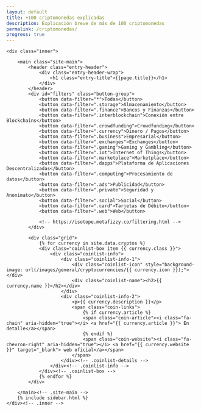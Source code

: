 ```yaml
---
layout: default
title: +100 criptomonedas explicadas
description: Explicación breve de más de 100 criptomonedas
permalink: /criptomonedas/
progress: true
---
```


<div class="site-content">

    <div class="inner">

        <main class="site-main">
			<header class="entry-header">
		    	<div class="entry-header-wrap">  
		        	<h1 class="entry-title">{{page.title}}</h1>
			    </div>
			</header>
			<div id="filters" class="button-group">
				<button data-filter="*">Todas</button>
				<button data-filter=".storage">Almacenamiento</button>
				<button data-filter=".finance">Bancos y Finanzas</button>
				<button data-filter=".interblockchain">Conexión entre Blockchains</button>
				<button data-filter=".crowdfunding">Crowdfunding</button>
				<button data-filter=".currency">Dinero / Pagos</button>		
				<button data-filter=".business">Empresarial</button>
				<button data-filter=".exchanges">Exchanges</button>
				<button data-filter=".gaming">Gaming y Gambling</button>
				<button data-filter=".iot">Internet of Things</button>
				<button data-filter=".marketplace">Marketplace</button>
				<button data-filter=".dapps">Plataforma de Aplicaciones Descentralizadas</button>
				<button data-filter=".computing">Procesamiento de datos</button>
				<button data-filter=".ads">Publicidad</button>
				<button data-filter=".private">Seguridad y Anonimato</button>
				<button data-filter=".social">Social</button>
				<button data-filter=".card">Tarjetas de Débito</button>
				<button data-filter=".web">Web</button>

				<!-- https://isotope.metafizzy.co/filtering.html -->
			</div>

			<div class="grid">
				{% for currency in site.data.cryptos %}
				<div class="coinlist-box item {{ currency.class }}">
				    <div class="coinlist-info">
						<div class="coinlist-info-1">
							<div class="coinlist-icon" style="background-image: url(/images/general/cryptocurrencies/{{ currency.icon }});"></div>
							<div class="coinlist-name"><h2>{{ currency.name }}</h2></div>
						</div>
						<div class="coinlist-info-2">
				            <p>{{ currency.description }}</p>
				            <span class="coin-links">
								{% if currency.article %}
					            <span class="coin-article"><i class="fa-chain" aria-hidden="true"></i> <a href="{{ currency.article }}"> En detalle</a></span>
								{% endif %}
								<span class="coin-website"><i class="fa-chevron-right" aria-hidden="true"></i> <a href="{{ currency.website }}" target="_blank"> web oficial</a></span>
							</span>
				        </div><!-- .coinlist-details -->
				    </div><!-- .coinlist-info -->
				</div><!-- .coinlist-box -->
				{% endfor %}
			</div>

		</main><!-- .site-main -->
        {% include sidebar.html %}
    </div><!-- .inner -->
</div><!-- .site-content -->

<script src="{{ site.baseurl }}/js/plugins.js?{{site.time | date: '%s%N'}}"></script>
<script src="https://unpkg.com/isotope-layout@3/dist/isotope.pkgd.min.js"></script>
<script src="{{ site.baseurl }}/js/filters.js?{{site.time | date: '%s%N'}}"></script>
